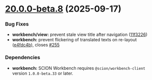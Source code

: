 # [20.0.0-beta.8](https://github.com/SchweizerischeBundesbahnen/scion-workbench/compare/20.0.0-beta.7...20.0.0-beta.8) (2025-09-17)


### Bug Fixes

* **workbench/view:** prevent stale view title after navigation ([11f3226](https://github.com/SchweizerischeBundesbahnen/scion-workbench/commit/11f322602fb71da95bb245ba6c0fcad080d1be45))
* **workbench:** prevent flickering of translated texts on re-layout ([e4fdc4b](https://github.com/SchweizerischeBundesbahnen/scion-workbench/commit/e4fdc4b2ca1edcb230b44f4c31e13c641f8e97dc)), closes [#255](https://github.com/SchweizerischeBundesbahnen/scion-workbench/issues/255)


### Dependencies

* **workbench:** SCION Workbench requires `@scion/workbench-client` version `1.0.0-beta.33` or later.

